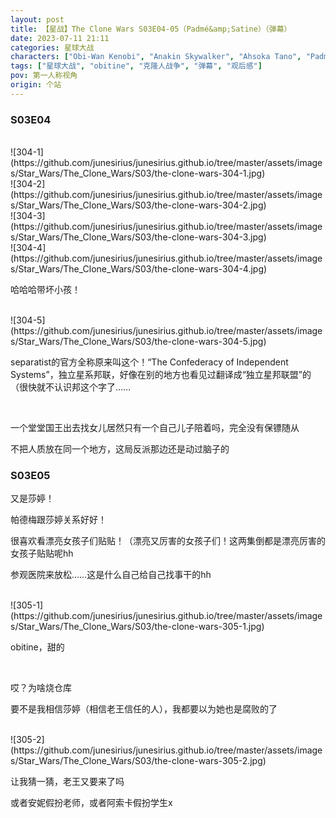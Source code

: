 ```yaml
---
layout: post
title: 【星战】The Clone Wars S03E04-05（Padmé&amp;Satine）（弹幕）
date: 2023-07-11 21:11
categories: 星球大战
characters: ["Obi-Wan Kenobi", "Anakin Skywalker", "Ahsoka Tano", "Padmé Amidala", "Satine Kryze"]
tags: ["星球大战", "obitine", "克隆人战争", "弹幕", "观后感"]
pov: 第一人称视角
origin: 个站
---
```


### S03E04

<br>
![304-1](https://github.com/junesirius/junesirius.github.io/tree/master/assets/images/Star_Wars/The_Clone_Wars/S03/the-clone-wars-304-1.jpg)
<br>
![304-2](https://github.com/junesirius/junesirius.github.io/tree/master/assets/images/Star_Wars/The_Clone_Wars/S03/the-clone-wars-304-2.jpg)
<br>
![304-3](https://github.com/junesirius/junesirius.github.io/tree/master/assets/images/Star_Wars/The_Clone_Wars/S03/the-clone-wars-304-3.jpg)
<br>
![304-4](https://github.com/junesirius/junesirius.github.io/tree/master/assets/images/Star_Wars/The_Clone_Wars/S03/the-clone-wars-304-4.jpg)

哈哈哈带坏小孩！

<br>
![304-5](https://github.com/junesirius/junesirius.github.io/tree/master/assets/images/Star_Wars/The_Clone_Wars/S03/the-clone-wars-304-5.jpg)

separatist的官方全称原来叫这个！“The Confederacy of Independent Systems”，独立星系邦联，好像在别的地方也看见过翻译成“独立星邦联盟”的（很快就不认识邦这个字了……

<br>

一个堂堂国王出去找女儿居然只有一个自己儿子陪着吗，完全没有保镖随从

不把人质放在同一个地方，这局反派那边还是动过脑子的

### S03E05

又是莎婷！

帕德梅跟莎婷关系好好！

很喜欢看漂亮女孩子们贴贴！（漂亮又厉害的女孩子们！这两集倒都是漂亮厉害的女孩子贴贴呢hh

参观医院来放松……这是什么自己给自己找事干的hh

<br>
![305-1](https://github.com/junesirius/junesirius.github.io/tree/master/assets/images/Star_Wars/The_Clone_Wars/S03/the-clone-wars-305-1.jpg)

obitine，甜的

<br>

哎？为啥烧仓库

要不是我相信莎婷（相信老王信任的人），我都要以为她也是腐败的了

<br>
![305-2](https://github.com/junesirius/junesirius.github.io/tree/master/assets/images/Star_Wars/The_Clone_Wars/S03/the-clone-wars-305-2.jpg)

让我猜一猜，老王又要来了吗

或者安妮假扮老师，或者阿索卡假扮学生x
